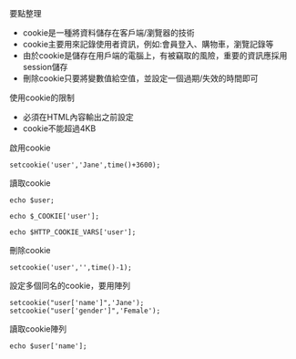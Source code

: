要點整理
- cookie是一種將資料儲存在客戶端/瀏覽器的技術
- cookie主要用來記錄使用者資訊，例如:會員登入、購物車，瀏覽記錄等
- 由於cookie是儲存在用戶端的電腦上，有被竊取的風險，重要的資訊應採用session儲存
- 刪除cookie只要將變數值給空值，並設定一個過期/失效的時間即可

使用cookie的限制
* 必須在HTML內容輸出之前設定
* cookie不能超過4KB

啟用cookie
```
setcookie('user','Jane',time()+3600);
```

讀取cookie
```
echo $user;
```

```
echo $_COOKIE['user'];
```

```
echo $HTTP_COOKIE_VARS['user'];
```

刪除cookie
```
setcookie('user','',time()-1);
```

設定多個同名的cookie，要用陣列
```
setcookie("user['name']",'Jane');
setcookie("user['gender']",'Female');
```

讀取cookie陣列
```
echo $user['name'];
```